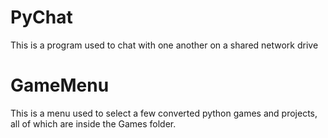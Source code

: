 # PyChat
This is a program used to chat with one another on a shared network drive

# GameMenu
This is a menu used to select a few converted python games and projects, all of which are inside the Games folder.
